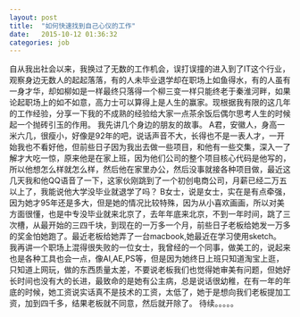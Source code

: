 ```yaml
---
layout: post
title:  "如何快速找到自己心仪的工作"
date:   2015-10-12 01:36:32
categories: job
---
```

自从我出社会以来，我换过了无数的工作机会，误打误撞的进入到了IT这个行业，观察身边无数人的起起落落，有的人未毕业退学却在职场上如鱼得水，有的人虽有一身才华，却如柳如是一样最终只落得一个柳三变一样只能终老于秦淮河畔，如果论起职场上的如不如意，高力士可以算得上是人生的赢家。现根据我有限的这几年的工作经验，分享一下我的不成熟的经验给大家一点茶余饭后偶尔思考人生的时候起一个抛砖引玉的作用。
我先讲几个身边的朋友的故事。
A君，安徽人，身高一米六几，很瘦小，好像是92年的吧，说话声音不大，长得也不是一表人才，一开始我也不看好他，但前些日子因为我出去做一些项目，和他有一些交集，深入一了解才大吃一惊，原来他是在家上班，因为他们公司的整个项目核心代码是他写的，所以他想怎么样就怎么样，然后他在家里办公，然后没事就接各种项目做，最近这几天我和他QQ语音了一下，这家伙刚跳到了一个初创电商公司，月薪已经二万五以上了，我能说他大学没毕业就退学了吗？
B女士，说是女士，实在是有点牵强，因为她才95年还是多大，但是她的情况比较特殊，因为从小喜欢画画，所以对美方面很懂，也是中专没毕业就来北京了，去年年底来北京，不到一年时间，跳了三次槽，从最开始的三四千块，到现在的一万多一个月，前些日子老板给她发一万多的奖金怕她跑了。最近老板给她弄了一台macbook,她最近在学习使用sketch。
我再讲一个职场上混得很失败的一位女士，我曾经的一个同事，做美工的，说起来也是各种工具也会一点，像AI,AE,PS等，但是因为她终日上班只知道淘宝上逛，只知道上网玩，做的东西质量太差，不要说老板我们也觉得她审美有问题，但她好长时间也没有大的长进，最致命的是她有公主病，总是说话很幼稚，在有一年的年底的时候，她工资说实话真不是技术的工资，太低了，她于是想向我们老板提加工资，加到四千多，结果老板就不同意，然后就开除了。
待续。。。。。
